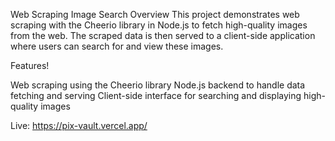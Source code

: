 Web Scraping Image Search
Overview
This project demonstrates web scraping with the Cheerio library in Node.js to fetch high-quality images from the web. The scraped data is then served to a client-side application where users can search for and view these images.

Features!

Web scraping using the Cheerio library
Node.js backend to handle data fetching and serving
Client-side interface for searching and displaying high-quality images

Live: https://pix-vault.vercel.app/

